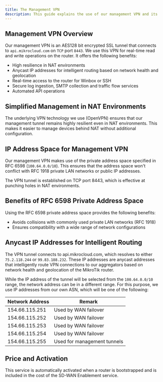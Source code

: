 ```yaml
---
title: The Management VPN
description: This guide explains the use of our management VPN and its features. The VPN provides secure, real-time access to your routers, even in challenging network environments.
---
```


## Management VPN Overview

Our management VPN is an AES128 bit encrypted SSL tunnel that connects to `api.mikrocloud.com` on `TCP` port `8443`. We use this VPN for real-time read and write operations on the router. It offers the following benefits:

- High resilience in NAT environments
- Anycast IP addresses for intelligent routing based on network health and geolocation
- Real-time access to the router for Winbox or SSH
- Secure log ingestion, SMTP collection and traffic flow services
- Automated API operations

## Simplified Management in NAT Environments

The underlying VPN technology we use (OpenVPN) ensures that our management tunnel remains highly resilient even in NAT environments. This makes it easier to manage devices behind NAT without additional configuration.

## IP Address Space for Management VPN

Our management VPN makes use of the private address space specified in RFC 6598 (`100.64.0.0/10`). This ensures that the address space won't conflict with RFC 1918 private LAN networks or public IP addresses.

The VPN tunnel is established on TCP port 8443, which is effective at punching holes in NAT environments.

## Benefits of RFC 6598 Private Address Space

Using the RFC 6598 private address space provides the following benefits:

- Avoids collisions with commonly used private LAN networks (RFC 1918)
- Ensures compatibility with a wide range of network configurations

## Anycast IP Addresses for Intelligent Routing

The VPN tunnel connects to api.mikrocloud.com, which resolves to either `75.2.118.244` or `99.83.188.232`. These IP addresses are anycast addresses that intelligently route VPN connections to our aggregators based on network health and geolocation of the MikroTik router.

While the IP address of the tunnel will be selected from the `100.64.0.0/10` range, the network address can be in a different range. For this purpose, we use IP addresses from our own ASN, which will be one of the following:

| Network Address | Remark                      |
| --------------- | --------------------------- |
| 154.66.115.251  | Used by WAN failover        |
| 154.66.115.252  | Used by WAN failover        |
| 154.66.115.253  | Used by WAN failover        |
| 154.66.115.254  | Used by WAN failover        |
| 154.66.115.255  | Used for management tunnels |

## Price and Activation
This service is automatically activated when a router is bootstrapped and is included in the cost of the SD-WAN Enablement service.

